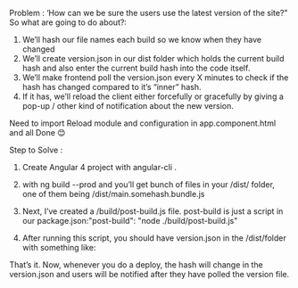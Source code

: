 
Problem :  ‘How can we be sure the users use the latest version of the site?”
So what are going to do about?:
1.	We’ll hash our file names each build so we know when they have changed
2.	We’ll create version.json in our dist folder which holds the current build hash and also enter the current build hash into the code itself.
3.	We’ll make frontend poll the version.json every X minutes to check if the hash has changed compared to it’s “inner” hash.
4.	If it has, we’ll reload the client either forcefully or gracefully by giving a pop-up / other kind of notification about the new version.

Need to import Reload module and configuration in app.component.html and all Done 😊
 
Step to Solve :
1. Create Angular 4 project with angular-cli .
2. with ng build --prod and you’ll get bunch of files in your /dist/ folder, one of them being /dist/main.somehash.bundle.js 


 
3. Next, I’ve created a /build/post-build.js file. post-build is just a script in our package.json:"post-build": "node ./build/post-build.js"
 
 
4. After running this script, you should have version.json in the /dist/folder with something like:
 

That’s it. Now, whenever you do a deploy, the hash will change in the version.json and users will be notified after they have polled the version file. 
 
